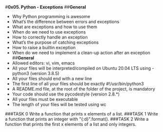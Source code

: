 #**0x05. Python - Exceptions**
##**General**
- Why Python programming is awesome
- What’s the difference between errors and exceptions
- What are exceptions and how to use them
- When do we need to use exceptions
- How to correctly handle an exception
- What’s the purpose of catching exceptions
- How to raise a builtin exception
- When do we need to implement a clean-up action after an exception
##**General**
- Allowed editors: vi, vim, emacs
- All your files will be interpreted/compiled on Ubuntu 20.04 LTS using - python3 (version 3.8.5)
- All your files should end with a new line
- The first line of all your files should be exactly #!/usr/bin/python3
- A README.md file, at the root of the folder of the project, is mandatory
- Your code should use the pycodestyle (version 2.8.*)
- All your files must be executable
- The length of your files will be tested using wc

###TASK 0
Write a function that prints x elements of a list.
###TASK 1
Write a function that prints an integer with "{:d}".format().
###TASK 2
Write a function that prints the first x elements of a list and only integers.